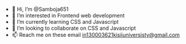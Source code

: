 - 👋 Hi, I’m @Samboja651
- 👀 I’m interested in Frontend web development
- 🌱 I’m currently learning CSS and Javascript
- 💞️ I’m looking to collaborate on CSS and Javascript
- 📫 Reach me on these email in130003621kisiiuniversisty@gmail.com

<!---
Samboja651/Samboja651 is a ✨ special ✨ repository because its `README.md` (this file) appears on your GitHub profile.
You can click the Preview link to take a look at your changes.
--->

